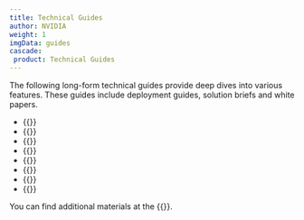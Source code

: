 ```yaml
---
title: Technical Guides
author: NVIDIA
weight: 1
imgData: guides
cascade: 
 product: Technical Guides
---
```


The following long-form technical guides provide deep dives into various features. These guides include deployment guides, solution briefs and white papers. 

- {{<link title="Cumulus Linux VXLAN and EVPN Network Reference Design Guide">}}
- {{<link title="Data Center Interconnect Reference Design Guide">}}
- {{<link title="Data Center Network Automation Quick Start Guide">}}
- {{<link title="Data Center Network Automation with Ansible">}}
- {{<link title="Production Ready Automation Guide">}}
- {{<link title="Cumulus Linux Security Guide">}}
- {{<link title="Cumulus Linux Configuration Guide for Ethernet Storage Fabrics">}}
- {{<link title="Cumulus Linux Deployment Guide for VMware NSX-T">}}

You can find additional materials at the {{<exlink url="https://resource.nvidia.com/l/en-us-networking" text="Networking Resources Library">}}.